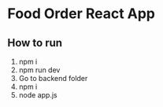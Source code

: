 # Food Order React App
## How to run
1. npm i
2. npm run dev
3. Go to backend folder
4. npm i
5. node app.js
